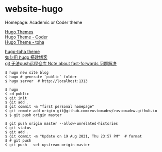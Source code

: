 # website-hugo
Homepage: Academic or Coder theme

[Hugo Themes](https://themes.gohugo.io/)  
[Hugo Theme - Coder](https://themes.gohugo.io/themes/hugo-coder/)  
[Hugo Theme - toha](https://themes.gohugo.io/themes/toha/)  

[hugo-toha theme](https://github.com/hugo-toha/hugo-toha.github.io)  
[如何用 hugo 搭建博客](https://zhuanlan.zhihu.com/p/126298572)  
[git 无法push远程仓库 Note about fast-forwards 问题解决](https://blog.csdn.net/weixin_42596434/article/details/88759295)  

```shell
$ hugo new site blog
$ hugo # generate `public` folder
$ hugo server  # http://localhost:1313
```

```shell
$ hugo
$ cd public
$ git init
$ git add .
$ git commit -m "first personal homepage"
$ git remote add origin git@github.com:eustomadew/eustomadew.github.io
$ $ git push origin master

$ git push origin master --allow-unrelated-histories
$ git status
$ git add .
$ git commit -m "Update on 19 Aug 2021, Thu 23:57 PM"  # format
$ # git push
$ git push --set-upstream origin master
```
